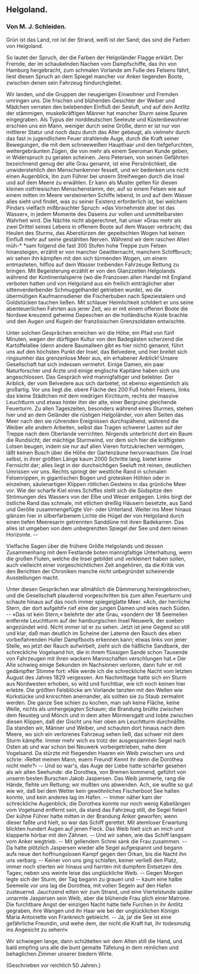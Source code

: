 <h2>Helgoland.</h2>

<h3>Von M. J. Schleiden.</h3>

<div class="qoute">Grün ist das Land, rot ist der Strand,
weiß ist der Sand; das sind die Farben von Helgoland.</div>

So lautet der Spruch, der die Farben der Helgoländer Flagge erklärt.
Der Fremde, der im schaukelnden Nachen vom Dampfschiffe,
das ihn von Hamburg hergebracht, zum schmalen <span class="g">Vorlande</span>
am Fuße des Felsens fährt, liest diesen Spruch an dem Spiegel
mancher vor Anker liegenden Boote, zwischen denen sein Fahrzeug
hindurchgleitet.

Wir landen, und die Gruppen der neugierigen Einwohner und
Fremden umringen uns. Die frischen und blühenden Gesichter der
Weiber und Mädchen verraten den belebenden Einfluß der Seeluft,
und auf dein Antlitz der stämmigen, muskelkräftigen Männer hat
mancher Sturm seine Spuren eingegraben. Als Typus der norddeutschen
Seeleute und Küstenbewohner erschien uns ein Mann,
weniger durch seine Größe, denn er ist nur von mittlerer Statur und
noch dazu durch das Alter gebeugt, als vielmehr durch das fast in
jugendlichem Feuer strahlende Auge, durch die Kraft seiner Bewegungen,
die mit dem schneeweißen Haupthaar und den tiefgefurchten,
wettergebräunten Zügen, die von mehr als einem Seeroman
Kunde geben, in Widerspruch zu geraten scheinen. Jens
Petersen, von seinen Gefährten bezeichnend genug der alte Grau
genannt, ist eine Persönlichkeit, die unwiderstehlich den Menschenkenner
fesselt, und wir bedenken uns nicht einen Augenblick, ihn
zum Führer bei unsern Streifwegen durch die Insel und auf dem
Meere zu erwählen. Er kann als Muster gelten für diesen kleinen
ostfriesischen Menschenstamm, der, auf so einem Felsen wie auf
einem mitten im Meere versteinerten Schiffe lebend, in und auf
dem Wasser alles sieht und findet, was zu seiner Existenz erforderlich
ist, bei welchem Pindars vielfach mißbrauchter Spruch: »das Vornehmste
aber ist das Wasser«, in jedem Momente des Daseins zur
vollen und unmittelbarsten Wahrheit wird. Die Nächte nicht abgerechnet,
hat unser »Grau mehr als zwei Drittel seines Lebens in
offenem Boote auf dem Wasser verbracht; das Heulen des Sturms,
das Aberstürzen der gepeitschten Wogen hat keinen Einfluß mehr
auf seine gestählten Nerven. Während wir dem raschen Alten müh-* 
*sam folgend die fast 300 Stufen hohe Treppe zum Felsen hinansteigen,
erzählt er von mancher Gewitternacht, manchem Schiffbruch;
wir sehen ihn kämpfen mit den sich türmenden Wogen, um einem
entmasteten, hilflos auf dem Wasser treibenden Fahrzeuge Rettung
zu bringen. Mit Begeisterung erzählt er von den Glanzzeiten Helgolands
während der Kontinentalsperre (wo die Franzosen allen Handel
mit England verboten hatten und von Helgoland aus ein freilich
einträglicher aber sittenverderbender Schmuggelhandel getrieben
wurde), wo die übermütigen Kaufmannsdiener die Fischerbuben nach
Speziestalern und Goldstücken tauchen ließen. Mit schlauer Heimlichkeit
schildert er uns seine abenteuerlichen Fahrten aus jener
Zeit, wo er mit einem offenen Boote die Nordsee kreuzend geheime
Depeschen an die holländische Küste brachte und den Augen und
Kugeln der französischen Grenzsoldaten entwischte.

Unter solchen Gesprächen erreichen wir die Höhe; ein Pfad
von fünf Minuten, wegen der dürftigen Kultur von den Badegästen
scherzend die Kartoffelallee (denn andere Baumalleen gibt es hier
nicht) genannt, führt uns auf den höchsten Punkt der Insel, das
Belvedere, und hier breitet sich ringsumher das grenzenlose Meer
aus, ein erhabener Anblick! Unsere Gesellschaft hat sich indessen
vermehrt. Einige Damen, ein paar Naturforscher und Ärzte und
einige englische Kapitäne haben sich uns angeschlossen. Das Gespräch
wird mannigfaltiger und belebter. Der Anblick, der vom Belvedere
aus sich darbietet, ist ebenso eigentümlich als großartig.
Vor uns liegt die. obere Fläche des 200 Fuß hohen Felsens, links
das kleine Städtchen mit dem niedrigen Kirchturm, rechts der massive
Leuchtturm und etwas hinter ihm der alte, einer Bergruine gleichende
Feuerturm. Zu allen Tageszeiten, besonders während eines Sturmes,
stehen hier und an dem Geländer die rüstigen Helgoländer,
von allen Seiten das Meer nach den sie rührenden Ereignissen
durchspähend, während die Weiber alle andern Arbeiten, selbst das
Tragen schwerer Lasten auf der Treppe nach dem Oberlande verrichten.
Nirgends unterbricht dort ein Baum die Rundsicht; der
mächtige Sturmwind, vor dem sich hier die kräftigsten Lotsen beugen,
indem sie nur auf allen Vieren fortzukriechen vermögen, läßt keinen
Busch über die Höhe der Gartenzäune hervorwachsen. Die Insel
selbst, in ihrer größten Länge kaum 2000 Schritte lang, bietet keine
Fernsicht dar; alles liegt in der durchsichtigen Seeluft mit reinen,
deutlichen Umrissen vor uns. Rechts springt der westliche Rand in 
schmalen Felsenrippen, in gigantischen Bogen und grotesken Höhlen
oder in einzelnen, säulenartigen Klippen rötlichen Gesteins in das
grünliche Meer vor. Wie der scharfe Kiel eines Schiffes stellt sich
die Südspitze den Strömungen des Wassers von der Elbe und Weser
entgegen. Links birgt der östliche Rand das schmale, mit etlichen
dreißig Häusern besetzte, aus Sand und Gerölle zusammengefügte
Vor- oder Unterland. Weiter ins Meer hinaus glänzen hier in
silberfarbenem Lichte die Hügel der von Helgoland durch einen tiefen
Meeresarm getrennten Sanddüne mit ihren Badekarren. Das alles
ist umgeben von dem unbegrenzten Spiegel der See und dem reinen
Horizonte. --

Vielfache Sagen über die frühere Größe Helgolands und dessen
Zusammenhang mit dem Festlande boten mannigfaltige Unterhaltung,
wenn die großen Fluten, welche die Insel gebildet und verkleinert
haben sollen, auch vielleicht einer vorgeschichtlichen Zeit angehören,
da die Kritik von den Berichten der Chroniken manche nicht unbegründet
scheinende Ausstellungen macht.

Unter diesen Gesprächen war allmählich die Dämmerung hereingebrochen,
und die Gesellschaft plaudernd vorgeschritten bis zum
alten Feuerturm und schaute hinaus auf das noch immer spiegelglatte
Meer. »Ach, der herrliche Stern, der dort aufgeht!« rief eine der
jungen Damen und wies nach Süden. -- »Das ist kein Stern,«
belehrte der alte Grau, »sondern der 18 Seemeilen entfernte Leuchtturm
auf der hamburgischen Insel Neuwerk, der soeben angezündet
wird. Nicht immer ist er zu sehen. Jetzt ist jene Gegend so still
und klar, daß man deutlich im Scheine der Laterne den Rauch des
eben vorbeifahrenden <g>Huller</g> Dampfboots erkennen kann; etwas
links von jener Stelle, wo jetzt der Rauch aufwirbelt, zieht sich die
häßliche Sandbank, der schreckliche Vogelsand hin, die in ihrem
flüssigen Sande schon Tausende von Fahrzeugen mit ihren wackern
Mannschaften verschlungen hat.« Der Alte schwieg einige Sekunden
im Nachsinnen verloren, dann fuhr er mit gedämpfter Stimme fort:
»Nie werde ich die schreckliche Nacht vom letzten August des Jahres
1829 vergessen. Am Nachmittage hatte sich ein Sturm aus Nordwesten
erhoben, so wild und furchtbar, wie ich noch keinen hier erlebte.
Die größten Felsblöcke am Vorlande tanzten mit den Wellen
wie Korkstücke und knirschten aneinander, als sollten sie zu Staub
zermalmt werden. Die ganze See schien zu kochen, man sah keine
Fläche, keine Welle, nichts als umhergejagten Schaum; die Brandung 
brüllte zwischen dem Neusteg und Mönch und in dem alten Mörmersgatt
und tobte zwischen diesen Klippen, daß der Gischt uns hier oben
am Leuchtturm durchnäßte. Da standen wir, Männer und Weiber,
und schauten dort hinaus nach dem Meere, wo sich ein verlorenes
Fahrzeug sehen ließ, das schwer mit dem Sturm kämpfte. Immer
mehr wich es trotz der ausgespannten Segel nach Osten ab und war
schon bei Neuwerk vorbeigetrieben, nahe dem Vogelsand. Da stürzte
mit fliegenden Haaren ein Weib zwischen uns und schrie: ›Rettet
meinen Mann, euern Freund! Kennt ihr denn die Dorothea nicht
mehr?‹ -- Und so war's, das Auge der Liebe hatte schärfer gesehen
als wir alten Seehunde: die Dorothea, von Bremen kommend,
geführt von unserm besten Burschen Jakob Jaspersen. Das Weib
jammerte, rang die Hände, flehte um Rettung; wir mußten uns
abwenden. Ach, sie wußte so gut wie wir, daß bei dem Wetter kein
gewöhnliches Fischerboot See halten konnte, und kein anderes lag
im Hafen. -- Immer näher kam der schreckliche Augenblick; die Dorothea
konnte nur noch wenig Kabellängen vom Vogelsand entfernt
sein, da stand das Fahrzeug still, die Segel fielen! Der kühne
Führer hatte mitten in der Brandung Anker geworfen; wenn dieser
faßte und hielt, so war das Schiff gerettet. Mit atemloser Erwartung
blickten hundert Augen auf jenen Fleck. Das Weib hielt sich an
mich und klapperte hörbar mit den Zähnen. -- Und wir sahen, wie
das Schiff langsam vom Anker wegtrieb. -- Mit gellendem Schrei
sank die Frau zusammen. -- Da hatte plötzlich Jaspersen wieder
alle Segel aufgespannt und begann aufs neue den hoffnungslosen
Kampf gegen den Orkan, bis die Nacht ihn uns verbarg. -- Keiner
von uns ging schlafen, keiner verließ den Platz, immer noch stierten
wir hinaus und harrten mit dumpfem Entsetzen des Tages; neben
uns weinte leise das unglückliche Weib. -- Gegen Morgen legte
sich der Sturm, der Tag begann zu grauen und -- kaum eine halbe
Seemeile vor uns lag die Dorothea, mit vollen Segeln auf den
Hafen zusteuernd. Jauchzend eilten wir zum Strand, und eine
Viertelstunde später umarmte Jaspersen sein Weib, aber die blühende
Frau glich einer Matrone. Die furchtbare Angst der einzigen
Nacht hatte tiefe Furchen in ihr Antlitz gegraben, ihre Wangen
und ihr Haar wie bei der unglücklichen Königin Maria Antoinette
von Frankreich gebleicht. -- Ja, ja! die See ist eine gefährliche
Freundin, und wehe dem, der nicht die Kraft hat, ihr todesmutig
ins Angesicht zu sehen!«
 
Wir schwiegen lange, dann schüttelten wir dem Alten still die
Hand, und bald empfing uns alle die bunt gemalte Täfelung in dem
reinlichen und behaglichen Zimmer unserer biedern Wirte.

<div class="source">(Geschrieben vor reichlich 50 Jahren.)</div>

